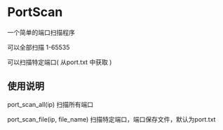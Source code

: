 # PortScan
一个简单的端口扫描程序

可以全部扫描 1-65535

可以扫描特定端口( 从port.txt 中获取 )

## 使用说明

port_scan_all(ip)  扫描所有端口

port_scan_file(ip, file_name) 扫描特定端口，端口保存文件，默认为port.txt

